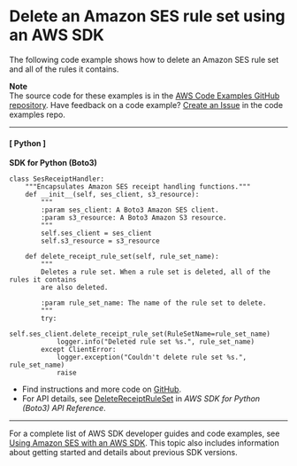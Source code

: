 # Delete an Amazon SES rule set using an AWS SDK<a name="example_ses_DeleteReceiptRuleSet_section"></a>

The following code example shows how to delete an Amazon SES rule set and all of the rules it contains\.

**Note**  
The source code for these examples is in the [AWS Code Examples GitHub repository](https://github.com/awsdocs/aws-doc-sdk-examples)\. Have feedback on a code example? [Create an Issue](https://github.com/awsdocs/aws-doc-sdk-examples/issues/new/choose) in the code examples repo\. 

------
#### [ Python ]

**SDK for Python \(Boto3\)**  
  

```
class SesReceiptHandler:
    """Encapsulates Amazon SES receipt handling functions."""
    def __init__(self, ses_client, s3_resource):
        """
        :param ses_client: A Boto3 Amazon SES client.
        :param s3_resource: A Boto3 Amazon S3 resource.
        """
        self.ses_client = ses_client
        self.s3_resource = s3_resource

    def delete_receipt_rule_set(self, rule_set_name):
        """
        Deletes a rule set. When a rule set is deleted, all of the rules it contains
        are also deleted.

        :param rule_set_name: The name of the rule set to delete.
        """
        try:
            self.ses_client.delete_receipt_rule_set(RuleSetName=rule_set_name)
            logger.info("Deleted rule set %s.", rule_set_name)
        except ClientError:
            logger.exception("Couldn't delete rule set %s.", rule_set_name)
            raise
```
+  Find instructions and more code on [GitHub](https://github.com/awsdocs/aws-doc-sdk-examples/tree/main/python/example_code/ses#code-examples)\. 
+  For API details, see [DeleteReceiptRuleSet](https://docs.aws.amazon.com/goto/boto3/email-2010-12-01/DeleteReceiptRuleSet) in *AWS SDK for Python \(Boto3\) API Reference*\. 

------

For a complete list of AWS SDK developer guides and code examples, see [Using Amazon SES with an AWS SDK](sdk-general-information-section.md)\. This topic also includes information about getting started and details about previous SDK versions\.